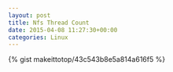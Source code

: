 ```yaml
---
layout: post                                                                                                              
title: Nfs Thread Count                                                                                                                       
date: 2015-04-08 11:27:30+00:00                                                                                                                        
categories: Linux                                                                                                                
---                                                                                                                              
```


{% gist makeittotop/43c543b8e5a814a616f5 %}                                                                                                           

